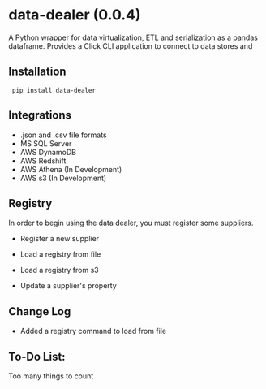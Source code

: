 # data-dealer (0.0.4)
A Python wrapper for data virtualization, ETL and serialization as a pandas dataframe.  Provides a Click CLI application to connect to data stores and 

## Installation
``` pip install data-dealer```

## Integrations
- .json and .csv file formats
- MS SQL Server
- AWS DynamoDB
- AWS Redshift
- AWS Athena (In Development)
- AWS s3 (In Development)

## Registry
In order to begin using the data dealer, you must register some suppliers.

- Register a new supplier

- Load a registry from file

- Load a registry from s3

- Update a supplier's property

## Change Log
- Added a registry command to load from file

## To-Do List:
Too many things to count